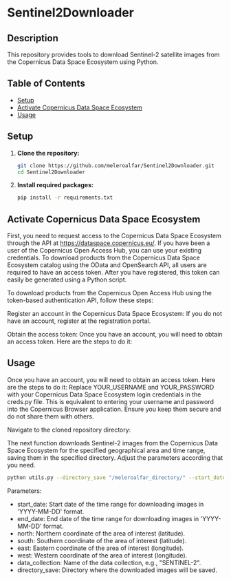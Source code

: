 # Sentinel2Downloader

## Description

This repository provides tools to download Sentinel-2 satellite images from the Copernicus Data Space Ecosystem using Python.

## Table of Contents

- [Setup](#setup)
- [Activate Copernicus Data Space Ecosystem](#activate-copernicus-data-space-ecosystem)
- [Usage](#usage)

## Setup

1. **Clone the repository:**
   ```sh
   git clone https://github.com/meleroalfar/Sentinel2Downloader.git
   cd Sentinel2Downloader
2. **Install required packages:**
   ```sh
   pip install -r requirements.txt

## Activate Copernicus Data Space Ecosystem



First, you need to request access to the Copernicus Data Space Ecosystem through the API at https://dataspace.copernicus.eu/. If you have been a user of the Copernicus Open Access Hub, you can use your existing credentials. To download products from the Copernicus Data Space Ecosystem catalog using the OData and OpenSearch API, all users are required to have an access token. After you have registered, this token can easily be generated using a Python script.


To download products from the Copernicus Open Access Hub using the token-based authentication API, follow these steps:

Register an account in the Copernicus Data Space Ecosystem:
If you do not have an account, register at the registration portal.

Obtain the access token:
Once you have an account, you will need to obtain an access token. Here are the steps to do it:
## Usage
Once you have an account, you will need to obtain an access token. Here are the steps to do it:
Replace YOUR_USERNAME and YOUR_PASSWORD with your Copernicus Data Space Ecosystem login credentials in the creds.py file. This is equivalent to entering your username and password into the Copernicus Browser application. Ensure you keep them secure and do not share them with others.

Navigate to the cloned repository directory:

The next function downloads Sentinel-2 images from the Copernicus Data Space Ecosystem for the specified geographical area and time range, saving them in the specified directory. Adjust the parameters according that you need.

   ```sh
   python utils.py --directory_save "/meleroalfar_directory/" --start_date "2023-08-01" --end_date "2023-08-02" --data_collection "SENTINEL-2" --north -34.81 --south -34.82 --east -57.8900 --west -57.8961
   ```
Parameters:

   - start_date: Start date of the time range for downloading images in 'YYYY-MM-DD' format.
   - end_date: End date of the time range for downloading images in 'YYYY-MM-DD' format.
   - north: Northern coordinate of the area of interest (latitude).
   - south: Southern coordinate of the area of interest (latitude).
   - east: Eastern coordinate of the area of interest (longitude).
   - west: Western coordinate of the area of interest (longitude).
   - data_collection: Name of the data collection, e.g., "SENTINEL-2".
   - directory_save: Directory where the downloaded images will be saved.

